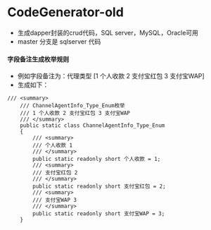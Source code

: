 # CodeGenerator-old
+ 生成dapper封装的crud代码，SQL server，MySQL，Oracle可用
+ master 分支是 sqlserver 代码

#### 字段备注生成枚举规则
+ 例如字段备注为：代理类型 [1 个人收款 2 支付宝红包 3 支付宝WAP]
+ 生成如下：
```
/// <summary>
	/// ChannelAgentInfo_Type_Enum枚举
	/// 1 个人收款 2 支付宝红包 3 支付宝WAP
	/// </summary>
	public static class ChannelAgentInfo_Type_Enum
	{
		/// <summary>
		/// 个人收款 1
		/// </summary>
		public static readonly short 个人收款 = 1;
		/// <summary>
		/// 支付宝红包 2
		/// </summary>
		public static readonly short 支付宝红包 = 2;
		/// <summary>
		/// 支付宝WAP 3
		/// </summary>
		public static readonly short 支付宝WAP = 3;
	}
```
